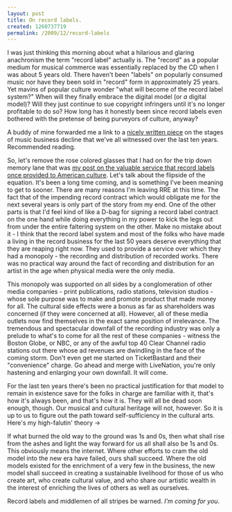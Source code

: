```yaml
--- 
layout: post
title: On record labels.
created: 1260737719
permalink: /2009/12/record-labels
---
```

I was just thinking this morning about what a hilarious and glaring anachronism the term "record label" actually is.  The "record" as a popular medium for musical commerce was essentially replaced by the CD when I was about 5 years old.  There haven't been "labels" on popularly consumed music nor have they been sold in "record" form in approximately 25 years.  Yet mavins of popular culture wonder "what will become of the record label system?"  When will they finally embrace the digital model (or <em>a</em> digital model)?  Will they just continue to sue copyright infringers until it's no longer profitable to do so?  How long has it honestly been since record labels even bothered with the pretense of being purveyors of culture, anyway?

A buddy of mine forwarded me a link to a <a href="http://www.hypebot.com/hypebot/2009/12/music-as-commerce-understanding-a-mindset.html">nicely written piece</a> on the stages of music business decline that we've all witnessed over the last ten years.  Recommended reading.

So, let's remove the rose colored glasses that I had on for the trip down memory lane that was <a href="http://ignoredbydinosaurs.com/2009/03/recordingtechnology">my post on the valuable service that record labels once provided to American culture</a>.  Let's talk about the flipside of the equation.  It's been a long time coming, and is something I've been meaning to get to sooner.  There are many reasons I'm leaving RRE at this time.  The fact that of the impending record contract which would obligate me for the next several years is only part of the story from my end.  One of the other parts is that I'd feel kind of like a D-bag for signing a record label contract on the one hand while doing everything in my power to kick the legs out from under the entire faltering system on the other.  Make no mistake about it - I think that the record label system and most of the folks who have made a living in the record business for the last 50 years deserve everything that they are reaping right now.  They used to provide a service over which they had a monopoly - the recording and distribution of recorded works.  There was no practical way around the fact of recording and distribution for an artist in the age when physical media were the only media.

This monopoly was supported on all sides by a conglomeration of other media companies - print publications, radio stations, television studios - whose sole purpose was to make and promote product that made money for all.  The cultural side effects were a bonus as far as shareholders was concerned (if they were concerned at all).  However, all of these media outlets now find themselves in the exact same position of irrelevance.  The tremendous and spectacular downfall of the recording industry was only a prelude to what's to come for all the rest of these companies - witness the Boston Globe, or NBC, or any of the awful top 40 Clear Channel radio stations out there whose ad revenues are dwindling in the face of the coming storm.  Don't even get me started on TicketBastard and their "convenience" charge.  Go ahead and merge with LiveNation, you're only hastening and enlarging your own downfall.  It will come.

For the last ten years there's been no practical justification for that model to remain in existence save for the folks in charge are familiar with it, that's how it's always been, and that's how it is.  They will all be dead soon enough, though.  Our musical and cultural heritage will not, however.  So it is up to us to figure out the path toward self-sufficiency in the cultural arts.  Here's my high-falutin' theory ->

If what burned the old way to the ground was 1s and 0s, then what shall rise from the ashes and light the way forward for us all shall also be 1s and 0s.  This obviously means the internet.   Where other efforts to cram the old model into the new era have failed, ours shall succeed.  Where the old models existed for the enrichment of a very few in the business, the new model shall succeed in creating a sustainable livelihood for those of us who create art, who create cultural value, and who share our artistic wealth in the interest of enriching the lives of others as well as ourselves.  

Record labels and middlemen of all stripes be warned.  <em>I'm coming for you</em>.
